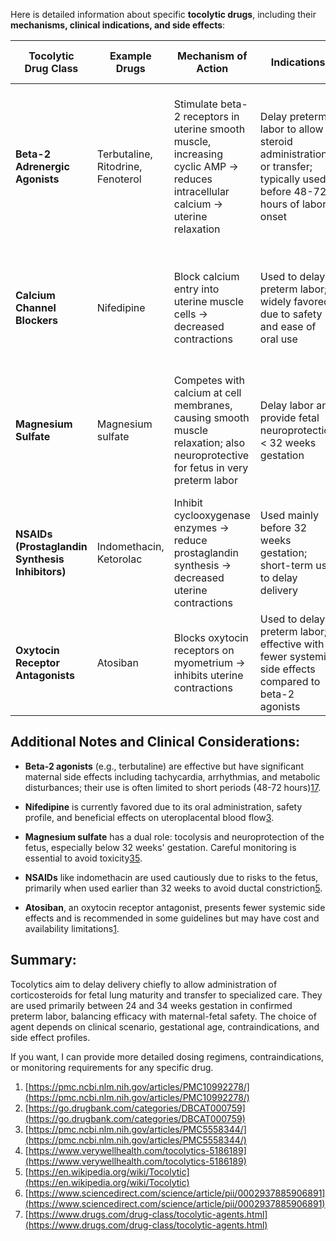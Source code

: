 Here is detailed information about specific **tocolytic drugs**, including their **mechanisms, clinical indications, and side effects**:

| Tocolytic Drug Class                            | Example Drugs                     | Mechanism of Action                                                                                                             | Indications                                                                                                       | Common Side Effects and Risks                                                                                                                                                                                                                                                                                                |
| ----------------------------------------------- | --------------------------------- | ------------------------------------------------------------------------------------------------------------------------------- | ----------------------------------------------------------------------------------------------------------------- | ---------------------------------------------------------------------------------------------------------------------------------------------------------------------------------------------------------------------------------------------------------------------------------------------------------------------------- |
| **Beta-2 Adrenergic Agonists**                  | Terbutaline, Ritodrine, Fenoterol | Stimulate beta-2 receptors in uterine smooth muscle, increasing cyclic AMP → reduces intracellular calcium → uterine relaxation | Delay preterm labor to allow steroid administration or transfer; typically used before 48-72 hours of labor onset | Tachycardia, palpitations, tremors, hyperglycemia, hypokalemia, hypotension; rare serious effects include pulmonary edema, arrhythmias, lactic acidosis[1](https://pmc.ncbi.nlm.nih.gov/articles/PMC10992278/)[2](https://go.drugbank.com/categories/DBCAT000759)[7](https://www.drugs.com/drug-class/tocolytic-agents.html) |
| **Calcium Channel Blockers**                    | Nifedipine                        | Block calcium entry into uterine muscle cells → decreased contractions                                                          | Used to delay preterm labor; widely favored due to safety and ease of oral use                                    | Hypotension, flushing, headache; generally well tolerated with positive effects on maternal and fetal blood flow[3](https://pmc.ncbi.nlm.nih.gov/articles/PMC5558344/)[5](https://en.wikipedia.org/wiki/Tocolytic)                                                                                                           |
| **Magnesium Sulfate**                           | Magnesium sulfate                 | Competes with calcium at cell membranes, causing smooth muscle relaxation; also neuroprotective for fetus in very preterm labor | Delay labor and provide fetal neuroprotection < 32 weeks gestation                                                | Flushing, nausea, headache, respiratory depression in overdose; requires monitoring of reflexes and serum levels[3](https://pmc.ncbi.nlm.nih.gov/articles/PMC5558344/)[5](https://en.wikipedia.org/wiki/Tocolytic)[6](https://www.sciencedirect.com/science/article/pii/0002937885906891)                                    |
| **NSAIDs (Prostaglandin Synthesis Inhibitors)** | Indomethacin, Ketorolac           | Inhibit cyclooxygenase enzymes → reduce prostaglandin synthesis → decreased uterine contractions                                | Used mainly before 32 weeks gestation; short-term use to delay delivery                                           | Premature closure of fetal ductus arteriosus, oligohydramnios; maternal GI upset[5](https://en.wikipedia.org/wiki/Tocolytic)                                                                                                                                                                                                 |
| **Oxytocin Receptor Antagonists**               | Atosiban                          | Blocks oxytocin receptors on myometrium → inhibits uterine contractions                                                         | Used to delay preterm labor; effective with fewer systemic side effects compared to beta-2 agonists               | Fewer cardiac and metabolic side effects; generally well tolerated but availability varies by country[1](https://pmc.ncbi.nlm.nih.gov/articles/PMC10992278/)[5](https://en.wikipedia.org/wiki/Tocolytic)                                                                                                                     |

## Additional Notes and Clinical Considerations:

- **Beta-2 agonists** (e.g., terbutaline) are effective but have significant maternal side effects including tachycardia, arrhythmias, and metabolic disturbances; their use is often limited to short periods (48-72 hours)[1](https://pmc.ncbi.nlm.nih.gov/articles/PMC10992278/)[7](https://www.drugs.com/drug-class/tocolytic-agents.html).
    
- **Nifedipine** is currently favored due to its oral administration, safety profile, and beneficial effects on uteroplacental blood flow[3](https://pmc.ncbi.nlm.nih.gov/articles/PMC5558344/).
    
- **Magnesium sulfate** has a dual role: tocolysis and neuroprotection of the fetus, especially below 32 weeks' gestation. Careful monitoring is essential to avoid toxicity[3](https://pmc.ncbi.nlm.nih.gov/articles/PMC5558344/)[5](https://en.wikipedia.org/wiki/Tocolytic).
    
- **NSAIDs** like indomethacin are used cautiously due to risks to the fetus, primarily when used earlier than 32 weeks to avoid ductal constriction[5](https://en.wikipedia.org/wiki/Tocolytic).
    
- **Atosiban**, an oxytocin receptor antagonist, presents fewer systemic side effects and is recommended in some guidelines but may have cost and availability limitations[1](https://pmc.ncbi.nlm.nih.gov/articles/PMC10992278/).
    

## Summary:

Tocolytics aim to delay delivery chiefly to allow administration of corticosteroids for fetal lung maturity and transfer to specialized care. They are used primarily between 24 and 34 weeks gestation in confirmed preterm labor, balancing efficacy with maternal-fetal safety. The choice of agent depends on clinical scenario, gestational age, contraindications, and side effect profiles.

If you want, I can provide more detailed dosing regimens, contraindications, or monitoring requirements for any specific drug.

1. [https://pmc.ncbi.nlm.nih.gov/articles/PMC10992278/](https://pmc.ncbi.nlm.nih.gov/articles/PMC10992278/)
2. [https://go.drugbank.com/categories/DBCAT000759](https://go.drugbank.com/categories/DBCAT000759)
3. [https://pmc.ncbi.nlm.nih.gov/articles/PMC5558344/](https://pmc.ncbi.nlm.nih.gov/articles/PMC5558344/)
4. [https://www.verywellhealth.com/tocolytics-5186189](https://www.verywellhealth.com/tocolytics-5186189)
5. [https://en.wikipedia.org/wiki/Tocolytic](https://en.wikipedia.org/wiki/Tocolytic)
6. [https://www.sciencedirect.com/science/article/pii/0002937885906891](https://www.sciencedirect.com/science/article/pii/0002937885906891)
7. [https://www.drugs.com/drug-class/tocolytic-agents.html](https://www.drugs.com/drug-class/tocolytic-agents.html)